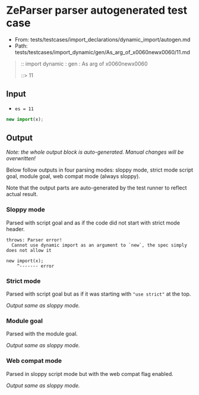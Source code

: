 # ZeParser parser autogenerated test case

- From: tests/testcases/import_declarations/dynamic_import/autogen.md
- Path: tests/testcases/import_dynamic/gen/As_arg_of_x0060newx0060/11.md

> :: import dynamic : gen : As arg of x0060newx0060
>
> ::> 11

## Input

- `es = 11`

`````js
new import(x);
`````

## Output

_Note: the whole output block is auto-generated. Manual changes will be overwritten!_

Below follow outputs in four parsing modes: sloppy mode, strict mode script goal, module goal, web compat mode (always sloppy).

Note that the output parts are auto-generated by the test runner to reflect actual result.

### Sloppy mode

Parsed with script goal and as if the code did not start with strict mode header.

`````
throws: Parser error!
  Cannot use dynamic import as an argument to `new`, the spec simply does not allow it

new import(x);
    ^------- error
`````

### Strict mode

Parsed with script goal but as if it was starting with `"use strict"` at the top.

_Output same as sloppy mode._

### Module goal

Parsed with the module goal.

_Output same as sloppy mode._

### Web compat mode

Parsed in sloppy script mode but with the web compat flag enabled.

_Output same as sloppy mode._
